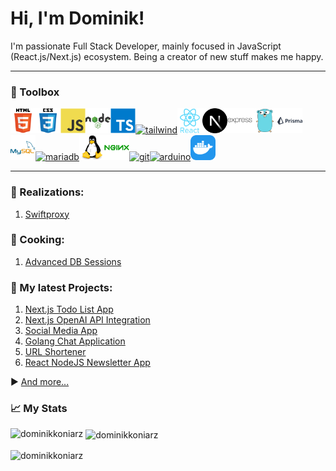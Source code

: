 # Hi, I'm Dominik!

I'm passionate Full Stack Developer, mainly focused in JavaScript (React.js/Next.js) ecosystem. Being a creator of new stuff makes me happy.

---

### :blue_book: Toolbox
<p align="left"><a href="https://www.w3.org/html/" target="_blank" rel="noreferrer"><img src="https://raw.githubusercontent.com/devicons/devicon/master/icons/html5/html5-original-wordmark.svg" alt="html5" width="40" height="40"></a><a href="https://www.w3schools.com/css/" target="_blank" rel="noreferrer"><img src="https://raw.githubusercontent.com/devicons/devicon/master/icons/css3/css3-original-wordmark.svg" alt="css3" width="40" height="40"></a><a href="https://developer.mozilla.org/en-US/docs/Web/JavaScript" target="_blank" rel="noreferrer"><img src="https://raw.githubusercontent.com/devicons/devicon/master/icons/javascript/javascript-original.svg" alt="javascript" width="40" height="40"></a><a href="https://nodejs.org" target="_blank" rel="noreferrer"><img src="https://raw.githubusercontent.com/devicons/devicon/master/icons/nodejs/nodejs-original-wordmark.svg" alt="nodejs" width="40" height="40"></a><a href="https://www.typescriptlang.org/" target="_blank" rel="noreferrer"><img src="https://raw.githubusercontent.com/devicons/devicon/master/icons/typescript/typescript-original.svg" alt="typescript" width="40" height="40"></a><a href="https://tailwindcss.com/" target="_blank" rel="noreferrer"><img src="https://www.vectorlogo.zone/logos/tailwindcss/tailwindcss-icon.svg" alt="tailwind" width="40" height="40"></a><a href="https://reactjs.org/" target="_blank" rel="noreferrer"><img src="https://raw.githubusercontent.com/devicons/devicon/master/icons/react/react-original-wordmark.svg" alt="react" width="40" height="40"></a><a href="https://nextjs.org/" target="_blank" rel="noreferrer"><img src="https://github.com/devicons/devicon/blob/master/icons/nextjs/nextjs-original.svg" alt="nextjs" width="40" height="40"></a><a href="https://expressjs.com" target="_blank" rel="noreferrer"><img src="https://raw.githubusercontent.com/devicons/devicon/master/icons/express/express-original-wordmark.svg" alt="express" width="40" height="40"></a><a href="https://golang.org" target="_blank" rel="noreferrer"><img src="https://raw.githubusercontent.com/devicons/devicon/master/icons/go/go-original.svg" alt="go" width="40" height="40"></a><a href="https://www.prisma.io/" target="_blank" rel="noreferrer"><img src="https://github.com/devicons/devicon/blob/master/icons/prisma/prisma-original-wordmark.svg" alt="prisma" width="40" height="40"></a><a href="https://www.mysql.com/" target="_blank" rel="noreferrer"><img src="https://raw.githubusercontent.com/devicons/devicon/master/icons/mysql/mysql-original-wordmark.svg" alt="mysql" width="40" height="40"></a><a href="https://mariadb.org/" target="_blank" rel="noreferrer"><img src="https://www.vectorlogo.zone/logos/mariadb/mariadb-icon.svg" alt="mariadb" width="40" height="40"></a><a href="https://www.linux.org/" target="_blank" rel="noreferrer"><img src="https://raw.githubusercontent.com/devicons/devicon/master/icons/linux/linux-original.svg" alt="linux" width="40" height="40"></a><a href="https://www.nginx.com" target="_blank" rel="noreferrer"><img src="https://raw.githubusercontent.com/devicons/devicon/master/icons/nginx/nginx-original.svg" alt="nginx" width="40" height="40"></a><a href="https://git-scm.com/" target="_blank" rel="noreferrer"><img src="https://www.vectorlogo.zone/logos/git-scm/git-scm-icon.svg" alt="git" width="40" height="40"></a><a href="https://www.arduino.cc/" target="_blank" rel="noreferrer"><img src="https://cdn.worldvectorlogo.com/logos/arduino-1.svg" alt="arduino" width="40" height="40"></a><a href="https://docker.com" target="_blank" rel="noreferrer"><img src="https://github.com/tandpfun/skill-icons/blob/main/icons/Docker.svg" alt="docker" width="40" height="40"/></a></p>

---

### :handshake: Realizations:
  1. [Swiftproxy](https://swiftproxy.io/)

### :crystal_ball: Cooking:
  1. [Advanced DB Sessions](https://github.com/DominikKoniarz/nextjs-advanced-multiple-db-sessions)

### 📃 My latest Projects:
  1. [Next.js Todo List App](https://github.com/DominikKoniarz/nextjs-todo-list)
  2. [Next.js OpenAI API Integration](https://github.com/DominikKoniarz/nextjs-chatgpt-integration)
  3. [Social Media App](https://github.com/DominikKoniarz/Social-Media-App)
  4. [Golang Chat Application](https://github.com/DominikKoniarz/chat-app-golang)
  5. [URL Shortener](https://github.com/DominikKoniarz/URL-Shortener)
  6. [React NodeJS Newsletter App](https://newsletter.dominikkoniarz.pl/)

:arrow_forward: [And more...](https://github.com/DominikKoniarz?tab=repositories)

### :chart_with_upwards_trend: My Stats
<p><img align="left" src="https://github-readme-stats.vercel.app/api/top-langs?username=dominikkoniarz&show_icons=true&locale=en&layout=compact" alt="dominikkoniarz" /></p>

<p>&nbsp;<img align="center" src="https://github-readme-stats.vercel.app/api?username=dominikkoniarz&show_icons=true&locale=en" alt="dominikkoniarz" /></p>

<p><img align="center" src="https://github-readme-streak-stats.herokuapp.com/?user=dominikkoniarz&" alt="dominikkoniarz" /></p>
